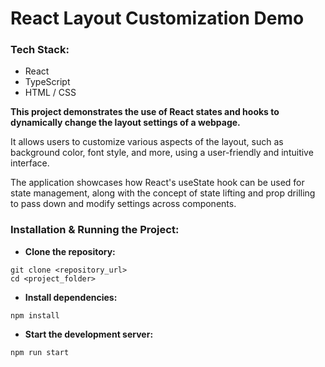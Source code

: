 # React Layout Customization Demo

### Tech Stack:

- React
- TypeScript
- HTML / CSS

**This project demonstrates the use of React states and hooks to dynamically change the layout settings of a webpage.**

It allows users to customize various aspects of the layout, such as background color, font style, and more, using a user-friendly and intuitive interface.

The application showcases how React's useState hook can be used for state management, along with the concept of state lifting and prop drilling to pass down and modify settings across components.

### Installation & Running the Project:

- **Clone the repository:**

`git clone <repository_url>`  
`cd <project_folder>`

- **Install dependencies:**

`npm install`

- **Start the development server:**

`npm run start`
